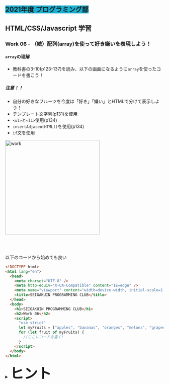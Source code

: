 ##  <span style="background: #1aafd0">2021年度 プログラミング部</span>

## HTML/CSS/Javascript 学習

### Work 06 - （続）配列(array)を使って好き嫌いを表現しよう！ 
#### `array`の理解
* 教科書の3-10(p123-137)を読み、以下の画面になるように`array`を使ったコードを書こう！

##### 注意！！
* 自分の好きなフルーツを今度は「好き」「嫌い」とHTMLで分けて表示しよう！
* テンプレート文字列(p131)を使用
* `<ul>`と`<li>`使用(p134)
* `insertAdjacentHTML()`を使用(p134)
* `if`文を使用

<image src="./pics/work-06-01.png" alt="work" width="300"  />

<br></br>

以下のコードから始めても良い

```html
<!DOCTYPE html>
<html lang="en">
  <head>
    <meta charset="UTF-8" />
    <meta http-equiv="X-UA-Compatible" content="IE=edge" />
    <meta name="viewport" content="width=device-width, initial-scale=1.0" />
    <title>SEIGAKUIN PROGRAMMING CLUB</title>
  </head>
  <body>
    <h1>SEIGAKUIN PROGRAMMING CLUB</h1>
    <h2>Work 06</h2>
    <script>
      "use strict"
      let myFruits = ["apples", "bananas", "oranges", "melons", "grapes"]
      for (let fruit of myFruits) {
        //ここにコードを書く!
      } 
    </script>
  </body>
</html>

```




<details>
<summary><b style="font-size: 44px">ヒント</b></summary>
<image src="./pics/work-06-01-hint.png" alt="work" width="500"  />
</details>

